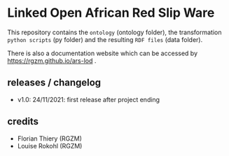 # Linked Open African Red Slip Ware 
               
This repository contains the `ontology` (ontology folder), the transformation `python scripts` (py folder) and the resulting `RDF files` (data folder).
                                
There is also a documentation website which can be accessed by <https://rgzm.github.io/ars-lod> .
    
## releases / changelog 

-   v1.0: 24/11/2021: first release after project ending

## credits

-   Florian Thiery (RGZM)
-   Louise Rokohl (RGZM)
